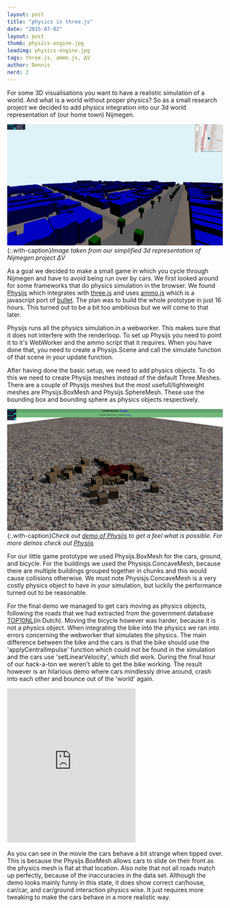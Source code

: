 ```yaml
---
layout: post
title: "physics in three.js"
date: "2015-07-02"
layout: post
thumb: physics-engine.jpg
leadimg: physics-engine.jpg
tags: three.js, ammo.js, ΔV
author: Dennis
nerd: 2
---
```


For some 3D visualisations you want to have a realistic simulation of a world.
And what is a world without proper physics?
So as a small research project we decided to add physics integration into our 3d world representation of (our home town) Nijmegen.

![ΔV](/img/blog/physics-dv.png){:.with-caption}*Image taken from our simplified 3d representation of Nijmegen project ΔV*

As a goal we decided to make a small game in which you cycle through Nijmegen and have to avoid being run over by cars.
We first looked around for some frameworks that do physics simulation in the browser. We found [Physijs] which integrates with [three.js] and uses [ammo.js] which is a javascript port of [bullet]. The plan was to build the whole prototype in just 16 hours. This turned out to be a bit too ambitious but we will come to that later.

Physijs runs all the physics simulation in a webworker. This makes sure that it does not interfere with the renderloop. To set up Physijs you need to point it to it's WebWorker and the ammo script that it requires.
When you have done that, you need to create a Physijs.Scene and call the simulate function of that scene in your update function.

After having done the basic setup, we need to add physics objects. To do this we need to create Physijs meshes instead of the default Three.Meshes.
There are a couple of Physijs meshes but the most usefull/lightweight meshes are Physijs.BoxMesh and Physijs.SphereMesh.
These use the bounding box and bounding sphere as physics objects respectively.

![Physijs demo](/img/blog/physics-physijs-demo.png){:.with-caption}*Check out [demo of Physijs] to get a feel what is possible. For more demos check out [Physijs]*

For our little game prototype we used Physijs.BoxMesh for the cars, ground, and bicycle. For the buildings we used the Physisjs.ConcaveMesh, because there are multiple buildings grouped together in chunks and this would cause collisions otherwise. We must note Physisjs.ConcaveMesh is a very costly physics object to have in your simulation, but luckily the performance turned out to be reasonable.

For the final demo we managed to get cars moving as physics objects, following the roads that we had extracted from the government database [TOP10NL](in Dutch). Moving the bicycle however was harder, because it is not a physics object. When integrating the bike into the physics we ran into errors concerning the webworker that simulates the physics. The main difference between the bike and the cars is that the bike should use the 'applyCentralImpulse' function which could not be found in the simulation and the cars use 'setLinearVelocity', which did work. During the final hour of our hack-a-ton we weren't able to get the bike working. The result however is an hilarious demo where cars mindlessly drive around, crash into each other and bounce out of the 'world' again.

<iframe src="https://player.vimeo.com/video/133123676" height="360" frameborder="0" webkitallowfullscreen mozallowfullscreen allowfullscreen></iframe>

As you can see in the movie the cars behave a bit strange when tipped over. This is because the Physijs.BoxMesh allows cars to slide on their front as the physics mesh is flat at that location. Also note that not all roads match up perfectly, because of the inaccuracies in the data set. Although the demo looks mainly funny in this state, it does show correct car/house, car/car, and car/ground interaction physics wise. It just requires more tweaking to make the cars behave in a more realistic way.

[demo of Physijs]: http://chandlerprall.github.io/Physijs/examples/vehicle.html/
[Physijs]: http://chandlerprall.github.io/Physijs/
[three.js]: http://threejs.org/
[ammo.js]: https://github.com/kripken/ammo.js/
[bullet]: http://bulletphysics.org/wordpress/
[TOP10NL]: http://www.kadaster.nl/web/artikel/producten/TOP10NL.htm
